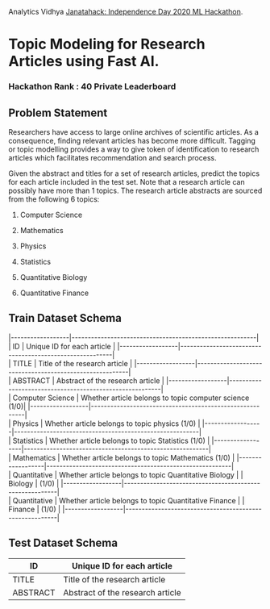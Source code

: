  Analytics Vidhya [Janatahack: Independence Day 2020 ML Hackathon](https://datahack.analyticsvidhya.com/contest/janatahack-independence-day-2020-ml-hackathon/ "").
# Topic Modeling for Research Articles using Fast AI.

### Hackathon Rank : 40 Private Leaderboard


## Problem Statement
Researchers have access to large online archives of scientific articles. As a consequence, finding relevant articles has become more difficult. Tagging or topic modelling provides a way to give token of identification to research articles which facilitates recommendation and search process. 

Given the abstract and titles for a set of research articles, predict the topics for each article included in the test set. 
Note that a research article can possibly have more than 1 topics. The research article abstracts are sourced from the following 6 topics: 

1. Computer Science

2. Mathematics

3. Physics

4. Statistics

5. Quantitative Biology

6. Quantitative Finance


## Train Dataset Schema

|------------------|---------------------------------------------------------|   
| ID               |  Unique ID for each article                             |
|------------------|---------------------------------------------------------|  
| TITLE            |  Title of the research article                          |
|------------------|---------------------------------------------------------|  
| ABSTRACT         |  Abstract of the research article                       |
|------------------|---------------------------------------------------------|  
| Computer Science |  Whether article belongs to topic computer science (1/0)|
|------------------|---------------------------------------------------------|  
| Physics          |  Whether article belongs to topic physics (1/0)         |
|------------------|---------------------------------------------------------|  
| Statistics       |  Whether article belongs to topic Statistics (1/0)      |
|------------------|---------------------------------------------------------|  
| Mathematics      |  Whether article belongs to topic Mathematics (1/0)     |
|------------------|---------------------------------------------------------|  
| Quantitative     |  Whether article belongs to topic Quantitative Biology  |
| Biology          |                                                (1/0)    |
|------------------|---------------------------------------------------------|  
| Quantitative     |  Whether article belongs to topic Quantitative Finance  |
| Finance          |                                                (1/0)    |
|------------------|---------------------------------------------------------|



## Test Dataset Schema

                
| ID               |  Unique ID for each article                             |
|--------          |---------------                                          |
| TITLE            |  Title of the research article                          |
| ABSTRACT         |  Abstract of the research article                       |


